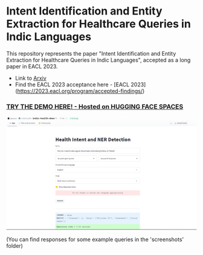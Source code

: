 # Intent Identification and Entity Extraction for Healthcare Queries in Indic Languages

This repository represents the paper "Intent Identification and Entity Extraction for Healthcare Queries in Indic Languages", accepted as a long paper in EACL 2023.

* Link to [Arxiv](https://arxiv.org/abs/2302.09685)
* Find the EACL 2023 acceptance here - [EACL 2023] (https://2023.eacl.org/program/accepted-findings/)

### **[TRY THE DEMO HERE! - Hosted on HUGGING FACE SPACES](https://huggingface.co/spaces/indichealth/indic-health-demo)**


![Demo](./screenshots/english_query_1.png)

(You can find responses for some example queries in the 'screenshots' folder)



         
